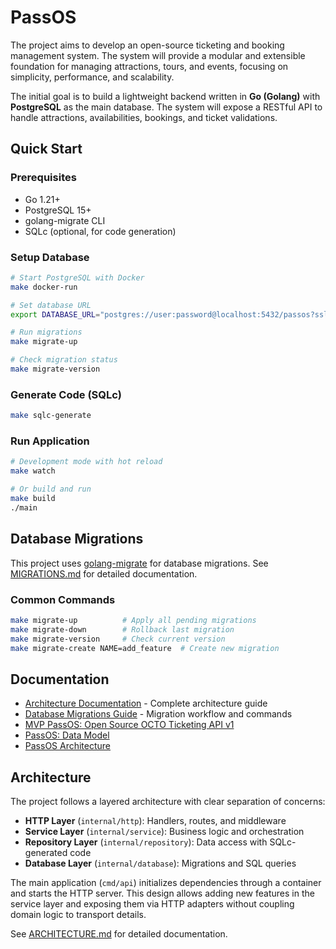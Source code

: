# PassOS

The project aims to develop an open-source ticketing and booking management system. The system will provide a modular and extensible foundation for managing attractions, tours, and events, focusing on simplicity, performance, and scalability.

The initial goal is to build a lightweight backend written in **Go (Golang)** with **PostgreSQL** as the main database. The system will expose a RESTful API to handle attractions, availabilities, bookings, and ticket validations.

## Quick Start

### Prerequisites

- Go 1.21+
- PostgreSQL 15+
- golang-migrate CLI
- SQLc (optional, for code generation)

### Setup Database

```bash
# Start PostgreSQL with Docker
make docker-run

# Set database URL
export DATABASE_URL="postgres://user:password@localhost:5432/passos?sslmode=disable"

# Run migrations
make migrate-up

# Check migration status
make migrate-version
```

### Generate Code (SQLc)

```bash
make sqlc-generate
```

### Run Application

```bash
# Development mode with hot reload
make watch

# Or build and run
make build
./main
```

## Database Migrations

This project uses [golang-migrate](https://github.com/golang-migrate/migrate) for database migrations. See [MIGRATIONS.md](./MIGRATIONS.md) for detailed documentation.

### Common Commands

```bash
make migrate-up          # Apply all pending migrations
make migrate-down        # Rollback last migration
make migrate-version     # Check current version
make migrate-create NAME=add_feature  # Create new migration
```

## Documentation

- [Architecture Documentation](./ARCHITECTURE.md) - Complete architecture guide
- [Database Migrations Guide](./MIGRATIONS.md) - Migration workflow and commands
- [MVP PassOS: Open Source OCTO Ticketing API v1](https://www.notion.so/MVP-PassOS-Open-Source-OCTO-Ticketing-API-v1-28d65c634a888059960cf39480785b17?pvs=21)
- [PassOS: Data Model](https://www.notion.so/PassOS-Data-Model-28e65c634a888031a9b9d1f7a48ea25c?pvs=21)
- [PassOS Architecture](https://www.notion.so/PassOS-Architecture-29365c634a8880929a38ed9025a1b273?pvs=21)

## Architecture

The project follows a layered architecture with clear separation of concerns:

- **HTTP Layer** (`internal/http`): Handlers, routes, and middleware
- **Service Layer** (`internal/service`): Business logic and orchestration  
- **Repository Layer** (`internal/repository`): Data access with SQLc-generated code
- **Database Layer** (`internal/database`): Migrations and SQL queries

The main application (`cmd/api`) initializes dependencies through a container and starts the HTTP server. This design allows adding new features in the service layer and exposing them via HTTP adapters without coupling domain logic to transport details.

See [ARCHITECTURE.md](./ARCHITECTURE.md) for detailed documentation.
